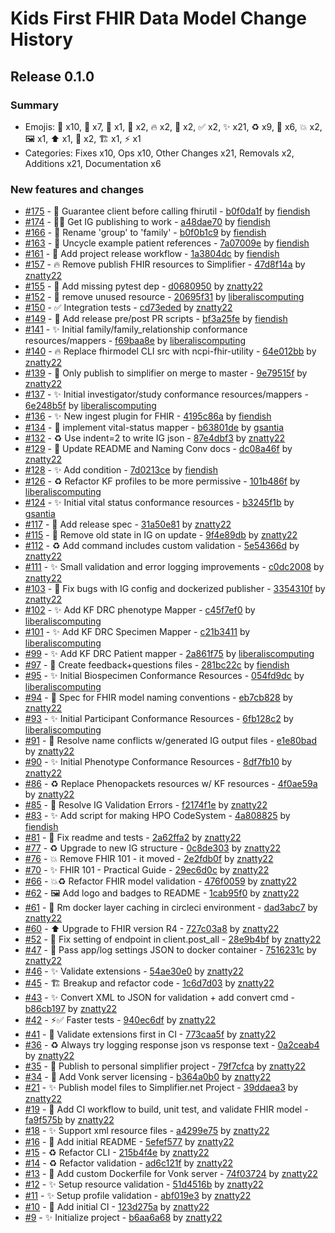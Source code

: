 # Kids First FHIR Data Model Change History

## Release 0.1.0

### Summary

- Emojis: 🐛 x10, 👷 x7, 🚚 x1, 🔧 x2, 🔥 x2, 🚧 x2, ✅ x2, ✨ x21, ♻️ x9, 📝 x6, 💥 x2, 🖼 x1, ⬆️ x1, 🐳 x2, 🏗 x1, ⚡️ x1
- Categories: Fixes x10, Ops x10, Other Changes x21, Removals x2, Additions x21, Documentation x6

### New features and changes

- [#175](https://github.com/kids-first/kf-model-fhir/pull/175) - 🐛 Guarantee client before calling fhirutil - [b0f0da1f](https://github.com/kids-first/kf-model-fhir/commit/b0f0da1f88c58ac3372296820683769daa29dc90) by [fiendish](https://github.com/fiendish)
- [#174](https://github.com/kids-first/kf-model-fhir/pull/174) - 🐛👷 Get IG publishing to work - [a48dae70](https://github.com/kids-first/kf-model-fhir/commit/a48dae702d006ac2ea0e7e768a58aed9b756e036) by [fiendish](https://github.com/fiendish)
- [#166](https://github.com/kids-first/kf-model-fhir/pull/166) - 🚚 Rename 'group' to 'family' - [b0f0b1c9](https://github.com/kids-first/kf-model-fhir/commit/b0f0b1c9770e0e109468eea4b91b3830fd4bbd39) by [fiendish](https://github.com/fiendish)
- [#163](https://github.com/kids-first/kf-model-fhir/pull/163) - 🔧 Uncycle example patient references - [7a07009e](https://github.com/kids-first/kf-model-fhir/commit/7a07009ed04e5ef3d392a6faf07c49eb2b542802) by [fiendish](https://github.com/fiendish)
- [#161](https://github.com/kids-first/kf-model-fhir/pull/161) - 👷 Add project release workflow - [1a3804dc](https://github.com/kids-first/kf-model-fhir/commit/1a3804dc39cc57b7c557c9093fdbdecfd22608d4) by [fiendish](https://github.com/fiendish)
- [#157](https://github.com/kids-first/kf-model-fhir/pull/157) - 🔥 Remove publish FHIR resources to Simplifier - [47d8f14a](https://github.com/kids-first/kf-model-fhir/commit/47d8f14a6cd84a5407a0263083f88eb2330e866d) by [znatty22](https://github.com/znatty22)
- [#155](https://github.com/kids-first/kf-model-fhir/pull/155) - 🐛 Add missing pytest dep - [d0680950](https://github.com/kids-first/kf-model-fhir/commit/d068095040ea8f07b00e465be9f0b444d9dcd68d) by [znatty22](https://github.com/znatty22)
- [#152](https://github.com/kids-first/kf-model-fhir/pull/152) - 🚧 remove unused resource - [20695f31](https://github.com/kids-first/kf-model-fhir/commit/20695f31235abbc1b377bb434ba38d86a219970d) by [liberaliscomputing](https://github.com/liberaliscomputing)
- [#150](https://github.com/kids-first/kf-model-fhir/pull/150) - ✅ Integration tests - [cd73eded](https://github.com/kids-first/kf-model-fhir/commit/cd73eded847a947364899a1759ab9f3e5d30c10a) by [znatty22](https://github.com/znatty22)
- [#149](https://github.com/kids-first/kf-model-fhir/pull/149) - 👷 Add release pre/post PR scripts - [bf3a25fe](https://github.com/kids-first/kf-model-fhir/commit/bf3a25fe2ad37a41ce1cef1869939eb9132517ad) by [fiendish](https://github.com/fiendish)
- [#141](https://github.com/kids-first/kf-model-fhir/pull/141) - ✨ Initial family/family_relationship conformance resources/mappers - [f69baa8e](https://github.com/kids-first/kf-model-fhir/commit/f69baa8ec24c74355395cb97b898f976e1fb7355) by [liberaliscomputing](https://github.com/liberaliscomputing)
- [#140](https://github.com/kids-first/kf-model-fhir/pull/140) - 🔥 Replace fhirmodel CLI src with ncpi-fhir-utility - [64e012bb](https://github.com/kids-first/kf-model-fhir/commit/64e012bb5673fd85bbd84b99062edf791e2e1023) by [znatty22](https://github.com/znatty22)
- [#139](https://github.com/kids-first/kf-model-fhir/pull/139) - 🐛 Only publish to simplifier on merge to master - [9e79515f](https://github.com/kids-first/kf-model-fhir/commit/9e79515fdaf566fd074bde3ad7b82c8bd7b34bd5) by [znatty22](https://github.com/znatty22)
- [#137](https://github.com/kids-first/kf-model-fhir/pull/137) - ✨ Initial investigator/study conformance resources/mappers - [6e248b5f](https://github.com/kids-first/kf-model-fhir/commit/6e248b5fdebcaeedbf9e1a839dc921964fd925e1) by [liberaliscomputing](https://github.com/liberaliscomputing)
- [#136](https://github.com/kids-first/kf-model-fhir/pull/136) - ✨ New ingest plugin for FHIR - [4195c86a](https://github.com/kids-first/kf-model-fhir/commit/4195c86a179ce17acc3949c46cf3917c072f278d) by [fiendish](https://github.com/fiendish)
- [#134](https://github.com/kids-first/kf-model-fhir/pull/134) - 🚧 implement vital-status mapper - [b63801de](https://github.com/kids-first/kf-model-fhir/commit/b63801deb02252fdb8cbece507468c31caf1977c) by [gsantia](https://github.com/gsantia)
- [#132](https://github.com/kids-first/kf-model-fhir/pull/132) - ♻️ Use indent=2 to write IG json - [87e4dbf3](https://github.com/kids-first/kf-model-fhir/commit/87e4dbf397f1f8ee8bb74ab0af0ed5fff0559232) by [znatty22](https://github.com/znatty22)
- [#129](https://github.com/kids-first/kf-model-fhir/pull/129) - 📝 Update README and Naming Conv docs - [dc08a46f](https://github.com/kids-first/kf-model-fhir/commit/dc08a46f239621a338086015c5a76bba5af1ecfc) by [znatty22](https://github.com/znatty22)
- [#128](https://github.com/kids-first/kf-model-fhir/pull/128) - ✨ Add condition - [7d0213ce](https://github.com/kids-first/kf-model-fhir/commit/7d0213ced9c0292d39e38aa98f1963816e39f8ce) by [fiendish](https://github.com/fiendish)
- [#126](https://github.com/kids-first/kf-model-fhir/pull/126) - ♻️ Refactor KF profiles to be more permissive - [101b486f](https://github.com/kids-first/kf-model-fhir/commit/101b486f32532d51ebd0b9e31c57fb769b906cb7) by [liberaliscomputing](https://github.com/liberaliscomputing)
- [#124](https://github.com/kids-first/kf-model-fhir/pull/124) - ✨ Initial vital status conformance resources - [b3245f1b](https://github.com/kids-first/kf-model-fhir/commit/b3245f1b51f4a66110522f036dc46b7e034b14b2) by [gsantia](https://github.com/gsantia)
- [#117](https://github.com/kids-first/kf-model-fhir/pull/117) - 📝 Add release spec - [31a50e81](https://github.com/kids-first/kf-model-fhir/commit/31a50e813cc4c1ba7530007793c3a76b04e9bfe4) by [znatty22](https://github.com/znatty22)
- [#115](https://github.com/kids-first/kf-model-fhir/pull/115) - 🐛 Remove old state in IG on update - [9f4e89db](https://github.com/kids-first/kf-model-fhir/commit/9f4e89dbd9d1bc75f1d7b82902f047e7eb3b0d91) by [znatty22](https://github.com/znatty22)
- [#112](https://github.com/kids-first/kf-model-fhir/pull/112) - ♻️  Add command includes custom validation - [5e54366d](https://github.com/kids-first/kf-model-fhir/commit/5e54366d5e362ec2a62291bfd1fa0ac28cd088df) by [znatty22](https://github.com/znatty22)
- [#111](https://github.com/kids-first/kf-model-fhir/pull/111) - ✨ Small validation and error logging improvements - [c0dc2008](https://github.com/kids-first/kf-model-fhir/commit/c0dc2008a22f0f36ef588f4ee7665c18e622b38b) by [znatty22](https://github.com/znatty22)
- [#103](https://github.com/kids-first/kf-model-fhir/pull/103) - 🐛 Fix bugs with IG config and dockerized publisher - [3354310f](https://github.com/kids-first/kf-model-fhir/commit/3354310f2d92288b234890ac0aeb1241c71c250c) by [znatty22](https://github.com/znatty22)
- [#102](https://github.com/kids-first/kf-model-fhir/pull/102) - ✨ Add KF DRC phenotype Mapper - [c45f7ef0](https://github.com/kids-first/kf-model-fhir/commit/c45f7ef0014f65196076cc482ab8a599f7d4ccdb) by [liberaliscomputing](https://github.com/liberaliscomputing)
- [#101](https://github.com/kids-first/kf-model-fhir/pull/101) - ✨ Add KF DRC Specimen Mapper - [c21b3411](https://github.com/kids-first/kf-model-fhir/commit/c21b341116f1208e2c345ef2d0db83805afa3fb0) by [liberaliscomputing](https://github.com/liberaliscomputing)
- [#99](https://github.com/kids-first/kf-model-fhir/pull/99) - ✨ Add KF DRC Patient mapper - [2a861f75](https://github.com/kids-first/kf-model-fhir/commit/2a861f750f777448116e8a2675dd584cdcf9b5c9) by [liberaliscomputing](https://github.com/liberaliscomputing)
- [#97](https://github.com/kids-first/kf-model-fhir/pull/97) - 📝 Create feedback+questions files - [281bc22c](https://github.com/kids-first/kf-model-fhir/commit/281bc22cfa722b4f83707810455963c3172de902) by [fiendish](https://github.com/fiendish)
- [#95](https://github.com/kids-first/kf-model-fhir/pull/95) - ✨ Initial Biospecimen Conformance Resources - [054fd9dc](https://github.com/kids-first/kf-model-fhir/commit/054fd9dc02c96fbb7b2c8d22e2a89ea1082f3b82) by [liberaliscomputing](https://github.com/liberaliscomputing)
- [#94](https://github.com/kids-first/kf-model-fhir/pull/94) - 📝 Spec for FHIR model naming conventions - [eb7cb828](https://github.com/kids-first/kf-model-fhir/commit/eb7cb8282ffac6a3522045de74d959465d6200b1) by [znatty22](https://github.com/znatty22)
- [#93](https://github.com/kids-first/kf-model-fhir/pull/93) - ✨ Initial Participant Conformance Resources - [6fb128c2](https://github.com/kids-first/kf-model-fhir/commit/6fb128c208f1dfa058605d6361d101ee46131696) by [liberaliscomputing](https://github.com/liberaliscomputing)
- [#91](https://github.com/kids-first/kf-model-fhir/pull/91) - 🐛 Resolve name conflicts w/generated IG output files - [e1e80bad](https://github.com/kids-first/kf-model-fhir/commit/e1e80badea67cce561834c89f97abbd54606549b) by [znatty22](https://github.com/znatty22)
- [#90](https://github.com/kids-first/kf-model-fhir/pull/90) - ✨ Initial Phenotype Conformance Resources - [8df7fb10](https://github.com/kids-first/kf-model-fhir/commit/8df7fb1061d51692d1842264a51955f75a67571d) by [znatty22](https://github.com/znatty22)
- [#86](https://github.com/kids-first/kf-model-fhir/pull/86) - ♻️ Replace Phenopackets resources w/ KF resources - [4f0ae59a](https://github.com/kids-first/kf-model-fhir/commit/4f0ae59a6cefda4c39998dbf551ce6cd379bd5e6) by [znatty22](https://github.com/znatty22)
- [#85](https://github.com/kids-first/kf-model-fhir/pull/85) - 🔧 Resolve IG Validation Errors - [f2174f1e](https://github.com/kids-first/kf-model-fhir/commit/f2174f1eea0a263fd1e26a096e02ad7351794155) by [znatty22](https://github.com/znatty22)
- [#83](https://github.com/kids-first/kf-model-fhir/pull/83) - ✨ Add script for making HPO CodeSystem - [4a808825](https://github.com/kids-first/kf-model-fhir/commit/4a80882591685a8ba51b1bc5484af047e7d7b849) by [fiendish](https://github.com/fiendish)
- [#81](https://github.com/kids-first/kf-model-fhir/pull/81) - 🐛 Fix readme and tests - [2a62ffa2](https://github.com/kids-first/kf-model-fhir/commit/2a62ffa261d31a6a9bfa8dfcd0c867c84bd8d6ae) by [znatty22](https://github.com/znatty22)
- [#77](https://github.com/kids-first/kf-model-fhir/pull/77) - ♻️ Upgrade to new IG structure - [0c8de303](https://github.com/kids-first/kf-model-fhir/commit/0c8de3038dc4c75920fac9f430c7ddb11e8d168b) by [znatty22](https://github.com/znatty22)
- [#76](https://github.com/kids-first/kf-model-fhir/pull/76) - 💥 Remove FHIR 101 - it moved - [2e2fdb0f](https://github.com/kids-first/kf-model-fhir/commit/2e2fdb0f9e4fbbd2131c03b4f5b6fa28ab465eec) by [znatty22](https://github.com/znatty22)
- [#70](https://github.com/kids-first/kf-model-fhir/pull/70) - ✨ FHIR 101 - Practical Guide - [29ec6d0c](https://github.com/kids-first/kf-model-fhir/commit/29ec6d0c8192978453b1fe82fd933c0d1517495a) by [znatty22](https://github.com/znatty22)
- [#66](https://github.com/kids-first/kf-model-fhir/pull/66) - 💥♻️ Refactor FHIR model validation - [476f0059](https://github.com/kids-first/kf-model-fhir/commit/476f0059df49b7805a68ea163c2c4823b5a06ffe) by [znatty22](https://github.com/znatty22)
- [#62](https://github.com/kids-first/kf-model-fhir/pull/62) - 🖼 Add logo and badges to README - [1cab95f0](https://github.com/kids-first/kf-model-fhir/commit/1cab95f088efc0b599434842253c1c9b4a62e1b8) by [znatty22](https://github.com/znatty22)
- [#61](https://github.com/kids-first/kf-model-fhir/pull/61) - 👷 Rm docker layer caching in circleci environment - [dad3abc7](https://github.com/kids-first/kf-model-fhir/commit/dad3abc75c1294d010034af4f1332570327aae35) by [znatty22](https://github.com/znatty22)
- [#60](https://github.com/kids-first/kf-model-fhir/pull/60) - ⬆️ Upgrade to FHIR version R4 - [727c03a8](https://github.com/kids-first/kf-model-fhir/commit/727c03a8eb17840d4a50324aa4aa26209e45e505) by [znatty22](https://github.com/znatty22)
- [#52](https://github.com/kids-first/kf-model-fhir/pull/52) - 🐛 Fix setting of endpoint in client.post_all - [28e9b4bf](https://github.com/kids-first/kf-model-fhir/commit/28e9b4bfa7559c1bb1a1319086fe91bf53c0790f) by [znatty22](https://github.com/znatty22)
- [#47](https://github.com/kids-first/kf-model-fhir/pull/47) - 🐳 Pass app/log settings JSON to docker container - [7516231c](https://github.com/kids-first/kf-model-fhir/commit/7516231c412078d7b5f6f58b35ea604666243293) by [znatty22](https://github.com/znatty22)
- [#46](https://github.com/kids-first/kf-model-fhir/pull/46) - ✨ Validate extensions - [54ae30e0](https://github.com/kids-first/kf-model-fhir/commit/54ae30e027db6b22ad6626563201b606bc45b35b) by [znatty22](https://github.com/znatty22)
- [#45](https://github.com/kids-first/kf-model-fhir/pull/45) - 🏗 Breakup and refactor code - [1c6d7d03](https://github.com/kids-first/kf-model-fhir/commit/1c6d7d038aaffda91211657c8569ca38d1542831) by [znatty22](https://github.com/znatty22)
- [#43](https://github.com/kids-first/kf-model-fhir/pull/43) - ✨ Convert XML to JSON for validation + add convert cmd - [b86cb197](https://github.com/kids-first/kf-model-fhir/commit/b86cb197b279d8bcbf38fe32c73ee4236923aa65) by [znatty22](https://github.com/znatty22)
- [#42](https://github.com/kids-first/kf-model-fhir/pull/42) - ⚡️✅ Faster tests - [940ec6df](https://github.com/kids-first/kf-model-fhir/commit/940ec6dffac8ad900ec9bdb844270465e17ffbf5) by [znatty22](https://github.com/znatty22)
- [#41](https://github.com/kids-first/kf-model-fhir/pull/41) - 👷 Validate extensions first in CI - [773caa5f](https://github.com/kids-first/kf-model-fhir/commit/773caa5f1ad70b346e9d12598da55203c44dfd8b) by [znatty22](https://github.com/znatty22)
- [#36](https://github.com/kids-first/kf-model-fhir/pull/36) - ♻️ Always try logging response json vs response text - [0a2ceab4](https://github.com/kids-first/kf-model-fhir/commit/0a2ceab4aaabd38f0e8460149391fe3662214dab) by [znatty22](https://github.com/znatty22)
- [#35](https://github.com/kids-first/kf-model-fhir/pull/35) - 📝 Publish to personal simplifier project - [79f7cfca](https://github.com/kids-first/kf-model-fhir/commit/79f7cfcacf145c9e46b5fe9e26b9699da0f37e30) by [znatty22](https://github.com/znatty22)
- [#34](https://github.com/kids-first/kf-model-fhir/pull/34) - 🐛 Add Vonk server licensing - [b364a0b0](https://github.com/kids-first/kf-model-fhir/commit/b364a0b02ae7a982927a0aa884105dc8f1ad908a) by [znatty22](https://github.com/znatty22)
- [#21](https://github.com/kids-first/kf-model-fhir/pull/21) - ✨ Publish model files to Simplifier.net Project - [39ddaea3](https://github.com/kids-first/kf-model-fhir/commit/39ddaea3e4729937a92d0b451f0b6af0c7c74f8e) by [znatty22](https://github.com/znatty22)
- [#19](https://github.com/kids-first/kf-model-fhir/pull/19) - 👷 Add CI workflow to build, unit test, and validate FHIR model - [fa9f575b](https://github.com/kids-first/kf-model-fhir/commit/fa9f575baa33fb2e35d995a1682974fc3c921970) by [znatty22](https://github.com/znatty22)
- [#18](https://github.com/kids-first/kf-model-fhir/pull/18) - ✨ Support xml resource files - [a4299e75](https://github.com/kids-first/kf-model-fhir/commit/a4299e7533576394aba06f9b91d68186a1cf819c) by [znatty22](https://github.com/znatty22)
- [#16](https://github.com/kids-first/kf-model-fhir/pull/16) - 📝 Add initial README - [5efef577](https://github.com/kids-first/kf-model-fhir/commit/5efef577d6064ed5b71181f61bbeefb5e6f7fce8) by [znatty22](https://github.com/znatty22)
- [#15](https://github.com/kids-first/kf-model-fhir/pull/15) - ♻️ Refactor CLI - [215b4f4e](https://github.com/kids-first/kf-model-fhir/commit/215b4f4e1ed359d359c4807ff53beafeec921f7c) by [znatty22](https://github.com/znatty22)
- [#14](https://github.com/kids-first/kf-model-fhir/pull/14) - ♻️ Refactor validation - [ad6c121f](https://github.com/kids-first/kf-model-fhir/commit/ad6c121ff588221b82d1ef9d21567aee43aa65b4) by [znatty22](https://github.com/znatty22)
- [#13](https://github.com/kids-first/kf-model-fhir/pull/13) - 🐳 Add custom Dockerfile for Vonk server - [74f03724](https://github.com/kids-first/kf-model-fhir/commit/74f037249930c489e7960333886640e8cff34f8e) by [znatty22](https://github.com/znatty22)
- [#12](https://github.com/kids-first/kf-model-fhir/pull/12) - ✨ Setup resource validation - [51d4516b](https://github.com/kids-first/kf-model-fhir/commit/51d4516b7f7481bbab8c72d8b2aa771f95a45777) by [znatty22](https://github.com/znatty22)
- [#11](https://github.com/kids-first/kf-model-fhir/pull/11) - ✨ Setup profile validation - [abf019e3](https://github.com/kids-first/kf-model-fhir/commit/abf019e3ff80963f9d29e92c6fa7594e146e2ba5) by [znatty22](https://github.com/znatty22)
- [#10](https://github.com/kids-first/kf-model-fhir/pull/10) - 👷 Add initial CI - [123d275a](https://github.com/kids-first/kf-model-fhir/commit/123d275a619f41fda74543ef0ba6512f24f36997) by [znatty22](https://github.com/znatty22)
- [#9](https://github.com/kids-first/kf-model-fhir/pull/9) - ✨ Initialize project - [b6aa6a68](https://github.com/kids-first/kf-model-fhir/commit/b6aa6a682b3263aa70025a62d50bf899206b2ea6) by [znatty22](https://github.com/znatty22)